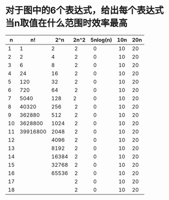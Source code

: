 # 对于图中的6个表达式，给出每个表达式当n取值在什么范围时效率最高 #
| n | n! | 2^n | 2n^2 | 5nlog(n) | 10n | 20n |
|---|---|---|---|---|---|---|
| 1 | 1  | 2   |  2   |   0      |  10 | 20  |
| 2 | 2  | 4   |  2   |   0      |  10 | 20  |
| 3 | 6  | 8   |  2   |   0      |  10 | 20  |
| 4 | 24  | 16 |  2   |   0      |  10 | 20  |
| 5 | 120 | 32 |  2   |   0      |  10 | 20  |
| 6 | 720 | 64 |  2   |   0      |  10 | 20  |
| 7 | 5040|128 |2   |   0      |  10 | 20  |
| 8 |40320|256 |  2   |   0      |  10 | 20  |
| 9 |362880|512|  2   |   0      |  10 | 20  |
| 10 |3628800|1024|  2   |   0      |  10 | 20  |
| 11 |39916800|2048|  2   |   0      |  10 | 20  |
| 12 |  |4096 |  2   |   0      |  10 | 20  |
| 13 |  |8192 |  2   |   0      |  10 | 20  |
| 14 |  |16384|  2   |   0      |  10 | 20  |
| 15 |  |32768|  2   |   0      |  10 | 20  |
| 16 |  |65536|  2   |   0      |  10 | 20  |
| 17 |  |     |  2   |   0      |  10 | 20  |
| 18 |  |     |  2   |   0      |  10 | 20  |
